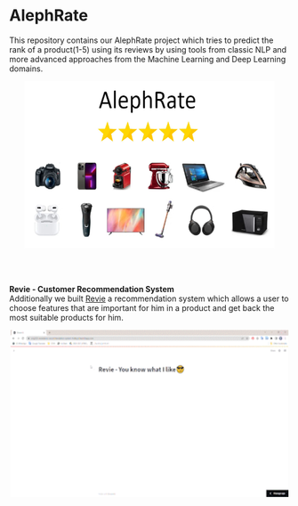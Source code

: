# AlephRate
This repository contains our AlephRate project which tries to predict the rank of a product(1-5) using its reviews by using tools from classic NLP and more advanced approaches from the Machine Learning and Deep Learning domains.

<p align="center">
<img src="images/AlephRankImage.png"  width="450" height="300"/>
</p>
<br />
<br />

**Revie - Customer Recommendation System**
<br />
Additionally we built [Revie](https://orig333-reviedemo-recommendation-system-fvdkoj.streamlitapp.com/) a recommendation system which allows a user
to choose features that are important for him in a product and get back the most suitable products for him.  
<p align="center">
<img src="images/RecommendationSystem.gif" width="500" height="300"/>
</p>
